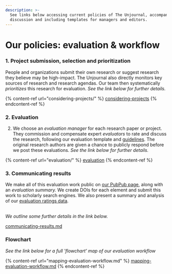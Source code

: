 ```yaml
---
description: >-
  See links below accessing current policies of The Unjournal, accompanied by
  discussion and including templates for managers and editors.
---
```


# Our policies: evaluation & workflow

### 1. Project submission, selection and prioritization

People and organizations submit their own research or suggest research they believe may be high-impact. The Unjournal also directly monitors key sources of research and research agendas. Our team then systematically _prioritizes_ this research for evaluation.  _See the link below for further details._

{% content-ref url="considering-projects/" %}
[considering-projects](considering-projects/)
{% endcontent-ref %}



### 2.  Evaluation&#x20;

2. We choose an _evaluation manager_ for each research paper or project. They commission and compensate expert _evaluators_ to rate and discuss the research, following our evaluation template and [guidelines](evaluation/guidelines-for-evaluators/). The original research authors are given a chance to publicly respond before we post  these evaluations. _See the link below for further details._

{% content-ref url="evaluation/" %}
[evaluation](evaluation/)
{% endcontent-ref %}



### 3. Communicating results

We make all of this evaluation work public on [our PubPub page](https://unjournal.pubpub.org/), along with an _evaluation summary._ We create DOIs for each element and submit this work to scholarly search engines. We also present a summary and analysis of our [evaluation ratings data](https://unjournal.shinyapps.io/DataExplorer/).&#x20;

\
_We outline some further details in the link below._

[communicating-results.md](communicating-results.md "mention")&#x20;



### Flowchart

_See the link below for a full 'flowchart' map of our evaluation workflow_

{% content-ref url="mapping-evaluation-workflow.md" %}
[mapping-evaluation-workflow.md](mapping-evaluation-workflow.md)
{% endcontent-ref %}

